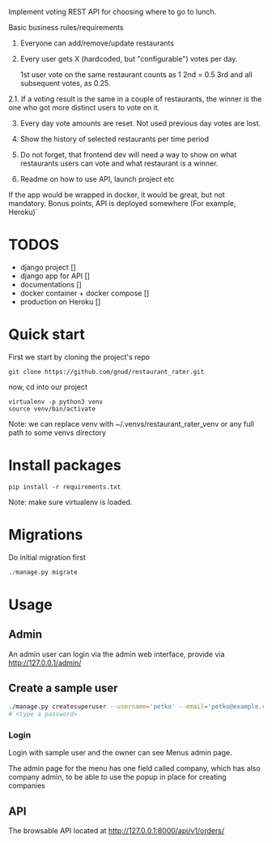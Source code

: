 Implement voting REST API for choosing where to go to lunch.

Basic business rules/requirements

1. Everyone can add/remove/update restaurants

2. Every user gets X (hardcoded, but "configurable") votes per day.

	1st user vote on the same restaurant counts as 1
	2nd = 0.5
	3rd and all subsequent votes, as 0.25.

2.1. If a voting result is the same in a couple of restaurants, the
winner is the one who got more distinct users to vote on it.

3. Every day vote amounts are reset. Not used previous day votes are
lost.

4. Show the history of selected restaurants per time period

5. Do not forget, that frontend dev will need a way to show on what
restaurants users can vote and what restaurant is a winner.

6. Readme on how to use API, launch project etc

If the app would be wrapped in docker, it would be great, but not
mandatory.
Bonus points, API is deployed somewhere (For example, Heroku)`


# TODOS
- django project                    []
- django app for API                []
- documentations                    []
- docker container + docker compose []
- production on Heroku              []


# Quick start

First we start by cloning the project's repo

```
git clone https://github.com/gnud/restaurant_rater.git
```

now, cd into our project

```
virtualenv -p python3 venv
source venv/bin/activate
```

Note: we can replace venv with ~/.venvs/restaurant_rater_venv or
any full path to some venvs directory

# Install packages

```
pip install -r requirements.txt
```

Note: make sure virtualenv is loaded.

# Migrations

Do initial migration first

```python 
./manage.py migrate
```

# Usage

## Admin

An admin user can login via the admin web interface, provide
via http://127.0.0.1/admin/

## Create a sample user

```bash
./manage.py createsuperuser --username='petko' --email='petko@example.com'
# <type a password>
```

### Login

Login with sample user
and the owner can see Menus admin page.

The admin page for the menu has one field called company, which has also company admin, to be
able to use the popup in place for creating companies

## API

The browsable API located at
http://127.0.0.1:8000/api/v1/orders/ 

